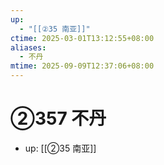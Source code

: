 ```yaml
---
up:
  - "[[②35 南亚]]"
ctime: 2025-03-01T13:12:55+08:00
aliases:
  - 不丹
mtime: 2025-09-09T12:37:06+08:00
---
```


# ②357 不丹

- up: [[②35 南亚]]

